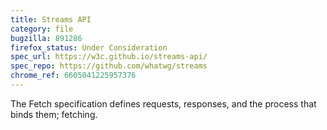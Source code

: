 ```yaml
---
title: Streams API
category: file
bugzilla: 891286
firefox_status: Under Consideration
spec_url: https://w3c.github.io/streams-api/
spec_repo: https://github.com/whatwg/streams
chrome_ref: 6605041225957376
---
```


The Fetch specification defines requests, responses, and the process that binds them; fetching.
